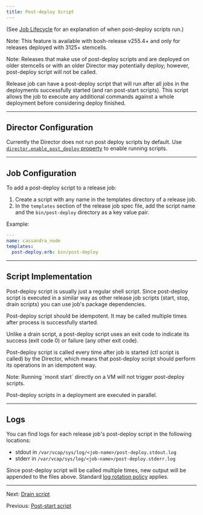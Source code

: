 ```yaml
---
title: Post-deploy Script
---
```


(See [Job Lifecycle](job-lifecycle.md) for an explanation of when post-deploy scripts run.)

<p class="note">Note: This feature is available with bosh-release v255.4+ and only for releases deployed with 3125+ stemcells.</p>

<p class="note">Note: Releases that make use of post-deploy scripts and are deployed on older stemcells or with an older Director may potentially deploy; however, post-deploy script will not be called.</p>

Release job can have a post-deploy script that will run after all jobs in the deployments successfully started (and ran post-start scripts). This script allows the job to execute any additional commands against a whole deployment before considering deploy finished.

---
## <a id="director-configuration"></a> Director Configuration

Currently the Director does not run post deploy scripts by default. Use [`director.enable_post_deploy` property](https://bosh.io/jobs/director?source=github.com/cloudfoundry/bosh#p=director.enable_post_deploy) to enable running scripts.

---
## <a id="job-configuration"></a> Job Configuration

To add a post-deploy script to a release job:

1. Create a script with any name in the templates directory of a release job.
1. In the `templates` section of the release job spec file, add the script name and the `bin/post-deploy` directory as a key value pair.

Example:

```yaml
---
name: cassandra_node
templates:
  post-deploy.erb: bin/post-deploy
```

---
## <a id="script-implementation"></a> Script Implementation

Post-deploy script is usually just a regular shell script. Since post-deploy script is executed in a similar way as other release job scripts (start, stop, drain scripts) you can use job's package dependencies.

Post-deploy script should be idempotent. It may be called multiple times after process is successfully started.

Unlike a drain script, a post-deploy script uses an exit code to indicate its success (exit code 0) or failure (any other exit code).

Post-deploy script is called every time after job is started (ctl script is called) by the Director, which means that post-deploy script should perform its operations in an idempotent way.

<p class="note">Note: Running `monit start` directly on a VM will not trigger post-deploy scripts.</p>

Post-deploy scripts in a deployment are executed in parallel.

---
## <a id="logs"></a> Logs

You can find logs for each release job's post-deploy script in the following locations:

- stdout in `/var/vcap/sys/log/<job-name>/post-deploy.stdout.log`
- stderr in `/var/vcap/sys/log/<job-name>/post-deploy.stderr.log`

Since post-deploy script will be called multiple times, new output will be appended to the files above. Standard [log rotation policy](job-logs.md#log-rotation) applies.

---
Next: [Drain script](drain.md)

Previous: [Post-start script](post-start.md)
